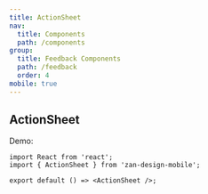 ```yaml
---
title: ActionSheet
nav:
  title: Components
  path: /components
group:
  title: Feedback Components
  path: /feedback
  order: 4
mobile: true
---
```


## ActionSheet

Demo:

```tsx
import React from 'react';
import { ActionSheet } from 'zan-design-mobile';

export default () => <ActionSheet />;
```
